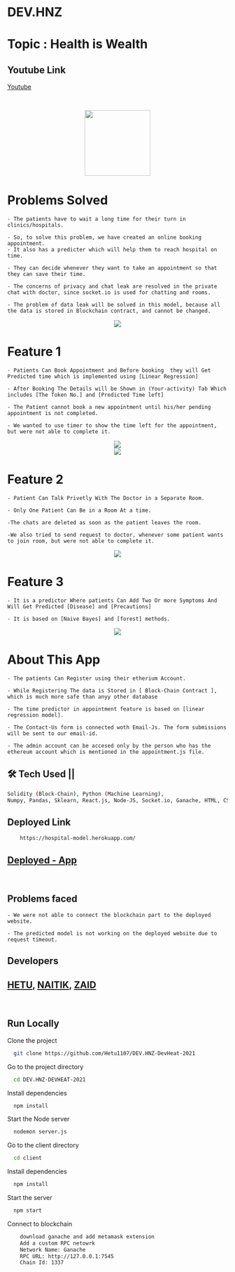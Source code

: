# DEV.HNZ

# Topic : Health is Wealth

## Youtube Link

[Youtube]()

<br/>

<p align="center">
<img src="./client/src/assets/images/health.svg" width="150"/>
</p>

# Problems Solved

```
- The patients have to wait a long time for their turn in clinics/hospitals.

- So, to solve this problem, we have created an online booking appointment.
- It also has a predicter which will help them to reach hospital on time.

- They can decide whenever they want to take an appointment so that they can save their time.

- The concerns of privacy and chat leak are resolved in the private chat with doctor, since socket.io is used for chatting and rooms.

- The problem of data leak will be solved in this model, because all the data is stored in Blockchain contract, and cannot be changed.
```
<p align="center">
<img src="./images/four.png"/>
</p>

# Feature 1

```
- Patients Can Book Appointment and Before booking  they will Get Predicted time which is implemented using [Linear Regression]

- After Booking The Details will be Shown in (Your-activity) Tab Which includes [The Token No.] and [Predicted Time left]

- The Patient cannot book a new appointment until his/her pending appointment is not completed.

- We wanted to use timer to show the time left for the appointment, but were not able to complete it.
```

<p align="center">
<img src="./images/two.jpeg"/>
<br/>
<img src="./images/three.jpeg"/>
</p>


# Feature 2

```
- Patient Can Talk Privetly With The Doctor in a Separate Room.

- Only One Patient Can Be in a Room At a time.

-The chats are deleted as soon as the patient leaves the room.

-We also tried to send request to doctor, whenever some patient wants to join room, but were not able to complete it.
```
<p align="center">
<img src="./images/five.jpeg"/>
</p>

# Feature 3

```
- It is a predictor Where patients Can Add Two Or more Symptoms And Will Get Predicted [Disease] and [Precautions]

- It is based on [Naive Bayes] and [forest] methods.

```
<p align="center">
<img src="./images/one.png"/>
</p>


# About This App

```
- The patients Can Register using their etherium Account.

- While Registering The data is Stored in [ Block-Chain Contract ], which is much more safe than anyy other database

- The time predictor in appointment feature is based on [linear regression model].

- The Contact-Us form is connected woth Email-Js. The form submissions will be sent to our email-id.

- The admin account can be accesed only by the person who has the ethereum account which is mentioned in the appointment.js file.
```

###

## 🛠 Tech Used ||

```bash
Solidity (Block-Chain), Python (Machine Learning),
Numpy, Pandas, Sklearn, React.js, Node-JS, Socket.io, Ganache, HTML, CSS
```

## Deployed Link

```bash
    https://hospital-model.herokuapp.com/

```

## [Deployed - App](https://hospital-model.herokuapp.com/)

<br/>

## Problems faced

```
- We were not able to connect the blockchain part to the deployed website.

- The predicted model is not working on the deployed website due to request timeout.
```

## Developers

## [HETU](https://github.com/Hetu1107/), [NAITIK](https://github.com/Naitik6803), [ZAID](https://github.com/zaidm124)

<br/>

## Run Locally

Clone the project

```bash
  git clone https://github.com/Hetu1107/DEV.HNZ-DevHeat-2021
```

Go to the project directory

```bash
  cd DEV.HNZ-DEVHEAT-2021
```

Install dependencies

```bash
  npm install
```

Start the Node server

```bash
  nodemon server.js
```

Go to the client directory

```bash
  cd client
```

Install dependencies

```bash
  npm install
```

Start the server

```bash
  npm start
```

Connect to blockchain

```bash
    download ganache and add metamask extension
    Add a custom RPC netowrk
    Network Name: Ganache
    RPC URL: http://127.0.0.1:7545
    Chain Id: 1337
```
